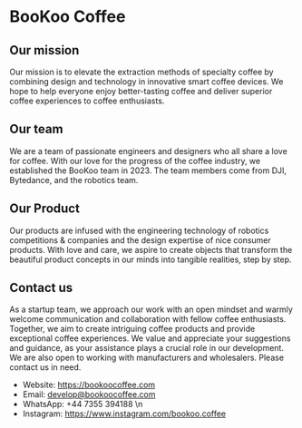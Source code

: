 # BooKoo Coffee

## Our mission

Our mission is to elevate the extraction methods of specialty coffee by combining design and technology in innovative smart coffee devices. We hope to help everyone enjoy better-tasting coffee and deliver superior coffee experiences to coffee enthusiasts.

## Our team

We are a team of passionate engineers and designers who all share a love for coffee. With our love for the progress of the coffee industry, we established the BooKoo team in 2023. The team members come from DJI, Bytedance, and the robotics team.

## Our Product

Our products are infused with the engineering technology of robotics competitions & companies and the design expertise of nice consumer products. With love and care, we aspire to create objects that transform the beautiful product concepts in our minds into tangible realities, step by step.

## Contact us

As a startup team, we approach our work with an open mindset and warmly welcome communication and collaboration with fellow coffee enthusiasts. Together, we aim to create intriguing coffee products and provide exceptional coffee experiences. We value and appreciate your suggestions and guidance, as your assistance plays a crucial role in our development. We are also open to working with manufacturers and wholesalers. Please contact us in need.

* Website: https://bookoocoffee.com
* Email: develop@bookoocoffee.com
* WhatsApp: +44 7355 394188 \n
* Instagram: https://www.instagram.com/bookoo.coffee
